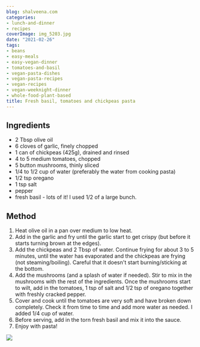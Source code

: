 ```yaml
---
blog: shalveena.com
categories:
- lunch-and-dinner
- recipes
coverImage: img_5203.jpg
date: "2021-02-26"
tags:
- beans
- easy-meals
- easy-vegan-dinner
- tomatoes-and-basil
- vegan-pasta-dishes
- vegan-pasta-recipes
- vegan-recipes
- vegan-weeknight-dinner
- whole-food-plant-based
title: Fresh basil, tomatoes and chickpeas pasta
---
```


## Ingredients

- 2 Tbsp olive oil
- 6 cloves of garlic, finely chopped
- 1 can of chickpeas (425g), drained and rinsed
- 4 to 5 medium tomatoes, chopped
- 5 button mushrooms, thinly sliced
- 1/4 to 1/2 cup of water (preferably the water from cooking pasta)
- 1/2 tsp oregano
- 1 tsp salt
- pepper
- fresh basil - lots of it! I used 1/2 of a large bunch.

## Method

1. Heat olive oil in a pan over medium to low heat.
2. Add in the garlic and fry until the garlic start to get crispy (but before it starts turning brown at the edges).
3. Add the chickpeas and 2 Tbsp of water. Continue frying for about 3 to 5 minutes, until the water has evaporated and the chickpeas are frying (not steaming/boiling). Careful that it doesn't start burning/sticking at the bottom.
4. Add the mushrooms (and a splash of water if needed). Stir to mix in the mushrooms with the rest of the ingredients. Once the mushrooms start to wilt, add in the tomatoes, 1 tsp of salt and 1/2 tsp of oregano together with freshly cracked pepper.
5. Cover and cook until the tomatoes are very soft and have broken down completely. Check it from time to time and add more water as needed. I added 1/4 cup of water.
6. Before serving, add in the torn fresh basil and mix it into the sauce.
7. Enjoy with pasta!

![](https://shalveena.files.wordpress.com/2021/02/img_5200.jpg?w=768)
